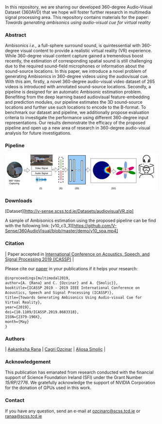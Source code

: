 In this repository, we are sharing our developed 360-degree Audio-Visual Dataset (360AVD) that we hope will foster further research in multimedia signal processing area. This repository contains materials for the paper: *Towards generating ambisonics using audio-visual cue for virtual reality*

### Abstract

Ambisonics *i.e.,* a full-sphere surround sound, is quintessential with 360-degree visual content to provide a realistic virtual reality (VR) experience. While 360-degree visual content capture gained a tremendous boost recently, the estimation of corresponding spatial sound is still challenging due to the required sound-field microphones or information about the sound-source locations. In this paper, we introduce a novel problem of generating Ambisonics in 360-degree videos using the audiovisual cue. With this aim, firstly, a novel 360-degree audio-visual video dataset of 265 videos is introduced with annotated sound-source locations. Secondly, a pipeline is designed for an automatic Ambisonic estimation problem. Benefiting from the deep learning based audiovisual feature-embedding and prediction modules, our pipeline estimates the 3D sound-source locations and further use such locations to encode to the B-format. To benchmark our dataset and pipeline, we additionally propose evaluation criteria to investigate the performance using different 360-degree input representations. Our results demonstrate the efficacy of the proposed pipeline and open up a new area of research in 360-degree audio-visual analysis for future investigations.

### Pipeline
![logo](img/pipeline.png)

### Downloads

[Dataset][http://v-sense.scss.tcd.ie/Datasets/audiovisualVR.zip]

A sample of Ambisonics estimation using the proposed pipeline can be find with the following link:
[v10_c3_3][https://github.com/V-Sense/360AudioVisual/blob/master/demo/v10_spa.mp4]

### Citation
| Paper accepted in [International Conference on Acoustics, Speech, and Signal Processing 2019 (ICASSP)](https://ieeexplore.ieee.org/xpl/conhome/8671773/proceeding) |

Please cite our [paper](https://v-sense.scss.tcd.ie/wp-content/uploads/2019/02/ICASSP2019_multimodal.pdf) in your publications if it helps your research:
````
@inproceedings{multimodal2019,
author={A. {Rana} and C. {Ozcinar} and A. {Smolic}}, 
booktitle={ICASSP 2019 - 2019 IEEE International Conference on Acoustics, Speech and Signal Processing (ICASSP)}, 
title={Towards Generating Ambisonics Using Audio-visual Cue for Virtual Reality}, 
year={2019}, 
doi={10.1109/ICASSP.2019.8683318}, 
ISSN={2379-190X}, 
month={May}
}
````
### Authors

| [Aakanksha Rana][Aakanksha-web] | [Cagri Ozcinar][CagriOzcinar-web] | [Aljosa Smolic][AljosaSmolic-web] |

[Aakanksha-web]: (https://v-sense.scss.tcd.ie/?profile=template_profile)

[CagriOzcinar-web]: (https://www.scss.tcd.ie/~ozcinarc/)

[AljosaSmolic-web]: (https://v-sense.scss.tcd.ie/?profile=prof-aljosa-smolic-2)

### Acknowledgement

This publication has emanated from research conducted with the financial support of Science Foundation Ireland (SFI) under the Grant Number *15/RP/2776*. We gratefully acknowledge the support of NVIDIA Corporation for the donation of GPUs used in this work.

### Contact

If you have any question, send an e-mail at [ozcinarc@scss.tcd.ie]() or [ranaa@scss.tcd.ie]()

